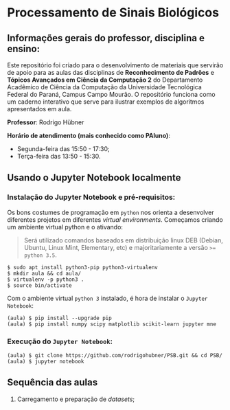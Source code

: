 # Processamento de Sinais Biológicos

## Informações gerais do professor, disciplina e ensino:

Este repositório foi criado para o desenvolvimento de materiais que servirão de apoio para as aulas das disciplinas de **Reconhecimento de Padrões** e **Tópicos Avançados em Ciência da Computação 2** do Departamento Acadêmico de Ciência da Computação da Universidade Tecnológica Federal do Paraná, Campus Campo Mourão. O repositório funciona como um caderno interativo que serve para ilustrar exemplos de algoritmos apresentados em aula.

**Professor**: Rodrigo Hübner

**Horário de atendimento (mais conhecido como PAluno)**:
- Segunda-feira das 15:50 - 17:30;
- Terça-feira das 13:50 - 15:30.

## Usando o Jupyter Notebook localmente

### Instalação do Jupyter Notebook e pré-requisitos:

Os bons costumes de programação em `python` nos orienta a desenvolver diferentes projetos em diferentes *virtual environments*. Começamos criando um ambiente virtual python e o ativando:

> Será utilizado comandos baseados em distribuição linux DEB (Debian, Ubuntu, Linux Mint, Elementary, etc) e majoritariamente a versão `>= python 3.5`.

```
$ sudo apt install python3-pip python3-virtualenv
$ mkdir aula && cd aula/
$ virtualenv -p python3 .
$ source bin/activate
```

Com o ambiente virtual `python 3` instalado, é hora de instalar o `Jupyter Notebook`:

```
(aula) $ pip install --upgrade pip
(aula) $ pip install numpy scipy matplotlib scikit-learn jupyter mne
```

### Execução do `Jupyter Notebook`:

```
(aula) $ git clone https://github.com/rodrigohubner/PSB.git && cd PSB/
(aula) $ jupyter notebook
```

## Sequência das aulas

1. Carregamento e preparação de *datasets*;
